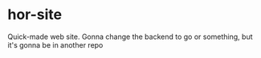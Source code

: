 # hor-site
Quick-made web site. Gonna change the backend to go or something, but it's gonna be in another repo
